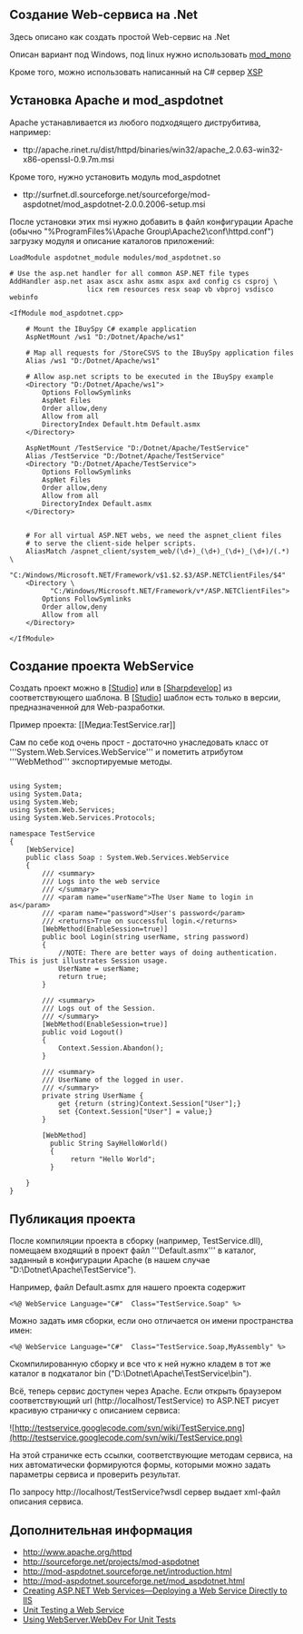 ## Создание Web-сервиса на .Net ##

Здесь описано как создать простой Web-сервис на .Net

Описан вариант под Windows, под linux нужно использовать [mod\_mono](http://www.mono-project.com/Mod_mono)

Кроме того, можно использовать написанный на C# сервер [XSP](http://www.mono-project.com/ASP.NET#ASP.NET_hosting_with_XSP)

## Установка Apache и mod\_aspdotnet ##

Apache устанавливается из любого подходящего диструбитива, например:
  * ttp://apache.rinet.ru/dist/httpd/binaries/win32/apache\_2.0.63-win32-x86-openssl-0.9.7m.msi

Кроме того, нужно установить модуль mod\_aspdotnet
  * ttp://surfnet.dl.sourceforge.net/sourceforge/mod-aspdotnet/mod\_aspdotnet-2.0.0.2006-setup.msi

После установки этих msi нужно добавить в файл конфигурации Apache (обычно "%ProgramFiles%\Apache Group\Apache2\conf\httpd.conf") загрузку модуля и описание каталогов приложений:

```
LoadModule aspdotnet_module modules/mod_aspdotnet.so

# Use the asp.net handler for all common ASP.NET file types
AddHandler asp.net asax ascx ashx asmx aspx axd config cs csproj \
                   licx rem resources resx soap vb vbproj vsdisco webinfo 

<IfModule mod_aspdotnet.cpp>

    # Mount the IBuySpy C# example application
    AspNetMount /ws1 "D:/Dotnet/Apache/ws1"

    # Map all requests for /StoreCSVS to the IBuySpy application files
    Alias /ws1 "D:/Dotnet/Apache/ws1"

    # Allow asp.net scripts to be executed in the IBuySpy example
    <Directory "D:/Dotnet/Apache/ws1">
        Options FollowSymlinks
        AspNet Files
        Order allow,deny
        Allow from all
        DirectoryIndex Default.htm Default.asmx
    </Directory>

    AspNetMount /TestService "D:/Dotnet/Apache/TestService"
    Alias /TestService "D:/Dotnet/Apache/TestService"
    <Directory "D:/Dotnet/Apache/TestService">
        Options FollowSymlinks
        AspNet Files
        Order allow,deny
        Allow from all
        DirectoryIndex Default.asmx
    </Directory>


    # For all virtual ASP.NET webs, we need the aspnet_client files 
    # to serve the client-side helper scripts.
    AliasMatch /aspnet_client/system_web/(\d+)_(\d+)_(\d+)_(\d+)/(.*) \
          "C:/Windows/Microsoft.NET/Framework/v$1.$2.$3/ASP.NETClientFiles/$4"
    <Directory \
          "C:/Windows/Microsoft.NET/Framework/v*/ASP.NETClientFiles">
        Options FollowSymlinks
        Order allow,deny
        Allow from all
    </Directory>

</IfModule>

```

## Создание проекта WebService ##

Создать проект можно в [[Studio](Visual.md)] или в [[Sharpdevelop](Sharpdevelop.md)] из соответствующего шаблона. В [[Studio](Visual.md)] шаблон есть только в версии, предназначенной для Web-разработки.

Пример проекта: [[Медиа:TestService.rar]]

Сам по себе код очень прост - достаточно унаследовать класс от '''System.Web.Services.WebService''' и пометить атрибутом '''WebMethod''' экспортируемые методы.

```

using System;
using System.Data;
using System.Web;
using System.Web.Services;
using System.Web.Services.Protocols;

namespace TestService
{
	[WebService]
	public class Soap : System.Web.Services.WebService
	{
		/// <summary>
		/// Logs into the web service
		/// </summary>
		/// <param name="userName">The User Name to login in as</param>
		/// <param name="password">User's password</param>
		/// <returns>True on successful login.</returns>
		[WebMethod(EnableSession=true)]
		public bool Login(string userName, string password)
		{
			//NOTE: There are better ways of doing authentication. This is just illustrates Session usage.
			UserName = userName;
			return true;
		}
		
		/// <summary>
		/// Logs out of the Session.
		/// </summary>
		[WebMethod(EnableSession=true)]
		public void Logout()
		{    
			Context.Session.Abandon();
		}
		
		/// <summary>
		/// UserName of the logged in user.
		/// </summary>
		private string UserName {
			get {return (string)Context.Session["User"];}
			set {Context.Session["User"] = value;}
		}

		[WebMethod]
	      public String SayHelloWorld()
	      {
	           return "Hello World";
	      }
		
	}
}

```

## Публикация проекта ##

После компиляции проекта в сборку (например, TestService.dll), помещаем входящий в проект файл '''Default.asmx''' в каталог, заданный в конфигурации Apache (в нашем случае "D:\Dotnet\Apache\TestService\").

Например, файл Default.asmx для нашего проекта содержит
```
<%@ WebService Language="C#"  Class="TestService.Soap" %>
```

Можно задать имя сборки, если оно отличается он имени пространства имен:
```
<%@ WebService Language="C#"  Class="TestService.Soap,MyAssembly" %>
```

Скомпилированную сборку и все что к ней нужно кладем в тот же каталог в подкаталог bin ("D:\Dotnet\Apache\TestService\bin\").

Всё, теперь сервис доступен через Apache. Если открыть браузером соответствующий url (http://localhost/TestService) то ASP.NET рисует красивую страничку с описанием сервиса:

![http://testservice.googlecode.com/svn/wiki/TestService.png](http://testservice.googlecode.com/svn/wiki/TestService.png)

На этой страничке есть ссылки, соответствующие методам сервиса, на них автоматически формируются формы, которыми можно задать параметры сервиса и проверить результат.


По запросу http://localhost/TestService?wsdl сервер выдает xml-файл описания сервиса.

## Дополнительная информация ##
  * http://www.apache.org/httpd
  * http://sourceforge.net/projects/mod-aspdotnet
  * http://mod-aspdotnet.sourceforge.net/introduction.html
  * http://mod-aspdotnet.sourceforge.net/mod_aspdotnet.html
  * [Creating ASP.NET Web Services—Deploying a Web Service Directly to IIS](http://en.csharp-online.net/Creating_ASP.NET_Web_Services%E2%80%94Deploying_a_Web_Service_Directly_to_IIS)
  * [Unit Testing a Web Service](http://blogs.dovetailsoftware.com/blogs/kmiller/archive/2007/11/07/unit-testing-a-web-service.aspx)
  * [Using WebServer.WebDev For Unit Tests](http://haacked.com/archive/2006/12/12/Using_WebServer.WebDev_For_Unit_Tests.aspx)